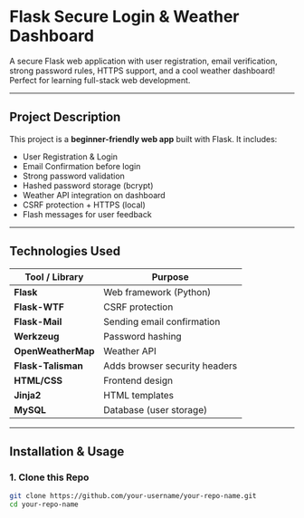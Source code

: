 #  Flask Secure Login & Weather Dashboard 

A secure Flask web application with user registration, email verification, strong password rules, HTTPS support, and a cool weather dashboard! Perfect for learning full-stack web development.

---

## Project Description

This project is a **beginner-friendly web app** built with Flask. It includes:

-  User Registration & Login
-  Email Confirmation before login
-  Strong password validation
-  Hashed password storage (bcrypt)
-  Weather API integration on dashboard
-  CSRF protection + HTTPS (local)
-  Flash messages for user feedback

---

## Technologies Used

| Tool / Library     | Purpose                          |
|--------------------|----------------------------------|
| **Flask**          | Web framework (Python)           |
| **Flask-WTF**      | CSRF protection                  |
| **Flask-Mail**     | Sending email confirmation       |
| **Werkzeug**       | Password hashing                 |
| **OpenWeatherMap** | Weather API                      |
| **Flask-Talisman** | Adds browser security headers    |
| **HTML/CSS**       | Frontend design                  |
| **Jinja2**         | HTML templates                   |
| **MySQL**          | Database (user storage)          |

---

##  Installation & Usage

###  1. Clone this Repo

```bash
git clone https://github.com/your-username/your-repo-name.git
cd your-repo-name
